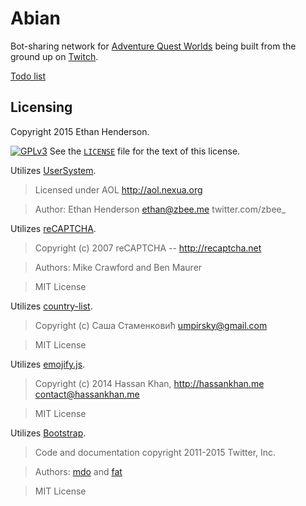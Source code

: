 # Abian
Bot-sharing network for [Adventure Quest Worlds](htpp://aq.com) being built from the ground up on [Twitch](https://twitch.tv/zbee_).

[Todo list](https://trello.com/b/deYLVjNm)

## Licensing
Copyright 2015 Ethan Henderson.

[![GPLv3](https://www.gnu.org/graphics/gplv3-127x51.png)](http://www.gnu.org/copyleft/gpl.html)
See the [`LICENSE`](https://github.com/Zbee/Abian/blob/master/LICENSE) file for the text of this license.

Utilizes [UserSystem](https://github.com/zbee/usersystem).

> Licensed under AOL http://aol.nexua.org

> Author: Ethan Henderson ethan@zbee.me twitter.com/zbee_

Utilizes [reCAPTCHA](http://recaptcha.net).

> Copyright (c) 2007 reCAPTCHA -- http://recaptcha.net

> Authors: Mike Crawford and Ben Maurer

> MIT License

Utilizes [country-list](https://github.com/umpirsky/country-list).

> Copyright (c) Саша Стаменковић <umpirsky@gmail.com>

> MIT License

Utilizes [emojify.js](https://github.com/hassankhan/emojify.js/).

> Copyright (c) 2014 Hassan Khan, http://hassankhan.me contact@hassankhan.me

> MIT License

Utilizes [Bootstrap](https://github.com/twbs/bootstrap).

> Code and documentation copyright 2011-2015 Twitter, Inc.

> Authors: [mdo](http://github.com/mdo) and [fat](http://github.com/fat)

> MIT License
